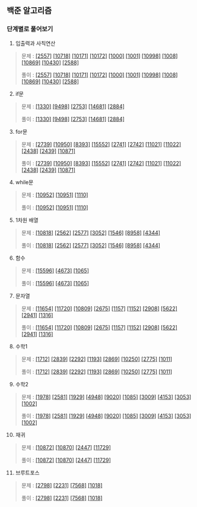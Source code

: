 ## 백준 알고리즘 
### 단계별로 풀어보기 

1. 입출력과 사칙연산
> 문제 : [[2557]](https://www.acmicpc.net/problem/2557)
[[10718]](https://www.acmicpc.net/problem/10718)
[[10171]](https://www.acmicpc.net/problem/10171)
[[10172]](https://www.acmicpc.net/problem/10172)
[[1000]](https://www.acmicpc.net/problem/1000)
[[1001]](https://www.acmicpc.net/problem/1001)
[[10998]](https://www.acmicpc.net/problem/10998)
[[1008]](https://www.acmicpc.net/problem/1008)
[[10869]](https://www.acmicpc.net/problem/10869)
[[10430]](https://www.acmicpc.net/problem/10430)
[[2588]](https://www.acmicpc.net/problem/2588)
>
> 풀이 : [[2557]](./step/01_입출력과%20사칙연산/1_2557.py)
[[10718]](./step/01_입출력과%20사칙연산/2_10718.py)
[[10171]](./step/01_입출력과%20사칙연산/3_10171.py)
[[10172]](./step/01_입출력과%20사칙연산/4_10172.py)
[[1000]](./step/01_입출력과%20사칙연산/5_1000.py)
[[1001]](./step/01_입출력과%20사칙연산/6_1001.py)
[[10998]](./step/01_입출력과%20사칙연산/7_10998.py)
[[1008]](./step/01_입출력과%20사칙연산/8_1008.py)
[[10869]](./step/01_입출력과%20사칙연산/9_10869.py)
[[10430]](./step/01_입출력과%20사칙연산/10_10430.py)
[[2588]](./step/01_입출력과%20사칙연산/11_2588.py)
>

2. if문
> 문제 : [[1330]](https://www.acmicpc.net/problem/1330) 
[[9498]](https://www.acmicpc.net/problem/9498) 
[[2753]](https://www.acmicpc.net/problem/2753) 
[[14681]](https://www.acmicpc.net/problem/14681) 
[[2884]](https://www.acmicpc.net/problem/2884) 
>
> 풀이 : [[1330]](./step/02_if문/1_1330.py)
[[9498]](./step/02_if문/2_9498.py)
[[2753]](./step/02_if문/3_2753.py)
[[14681]](./step/02_if문/4_14681.py)
[[2884]](./step/02_if문/5_2884.py)
>

3. for문
> 문제 : [[2739]](https://www.acmicpc.net/problem/2739) 
[[10950]](https://www.acmicpc.net/problem/10950) 
[[8393]](https://www.acmicpc.net/problem/8393) 
[[15552]](https://www.acmicpc.net/problem/15552) 
[[2741]](https://www.acmicpc.net/problem/2741) 
[[2742]](https://www.acmicpc.net/problem/2742) 
[[11021]](https://www.acmicpc.net/problem/11021) 
[[11022]](https://www.acmicpc.net/problem/11022) 
[[2438]](https://www.acmicpc.net/problem/2438) 
[[2439]](https://www.acmicpc.net/problem/2439) 
[[10871]](https://www.acmicpc.net/problem/10871) 
>   
> 풀이 : [[2739]](./step/03_for문/1_2739.py)
[[10950]](./step/03_for문/2_10950.py)
[[8393]](./step/03_for문/3_8393.py)
[[15552]](./step/03_for문/4_15552.py) 
[[2741]](./step/03_for문/5_2741.py)
[[2742]](./step/03_for문/6_2742.py)
[[11021]](./step/03_for문/7_11021.py) 
[[11022]](./step/03_for문/8_11022.py) 
[[2438]](./step/03_for문/9_2438.py)
[[2439]](./step/03_for문/10_2439.py)
[[10871]](./step/03_for문/11_10871.py) 

4. while문
> 문제 : [[10952]](https://www.acmicpc.net/problem/10952) 
[[10951]](https://www.acmicpc.net/problem/10951) 
[[1110]](https://www.acmicpc.net/problem/1110) 
>
> 풀이 : [[10952]](./step/04_while문/1_10952.py)
[[10951]](./step/04_while문/2_10951.py)
[[1110]](./step/04_while문/3_1110.py)

5. 1차원 배열
> 문제 : [[10818]](https://www.acmicpc.net/problem/10818)
[[2562]](https://www.acmicpc.net/problem/2562)
[[2577]](https://www.acmicpc.net/problem/2577)
[[3052]](https://www.acmicpc.net/problem/3052)
[[1546]](https://www.acmicpc.net/problem/1546)
[[8958]](https://www.acmicpc.net/problem/8958)
[[4344]](https://www.acmicpc.net/problem/4344)
>
> 풀이 : [[10818]](./step/05_1차원%20배열/01_10818.py)
[[2562]](./step/05_1차원%20배열/02_2562.py)
[[2577]](./step/05_1차원%20배열/03_2577.py)
[[3052]](./step/05_1차원%20배열/04_3052.py)
[[1546]](./step/05_1차원%20배열/05_1546.py)
[[8958]](./step/05_1차원%20배열/06_8958.py)
[[4344]](./step/05_1차원%20배열/07_4344.py)

6. 함수
> 문제 : [[15596]](https://www.acmicpc.net/problem/15596)
[[4673]](https://www.acmicpc.net/problem/4673)
[[1065]](https://www.acmicpc.net/problem/1065)
>
> 풀이 : [[15596]](./step/06_함수/01_15596.py)
[[4673]](./step/06_함수/02_4673.py)
[[1065]](./step/06_함수/03_1065.py)

7. 문자열
> 문제 : [[11654]](https://www.acmicpc.net/problem/11654)
[[11720]](https://www.acmicpc.net/problem/11720)
[[10809]](https://www.acmicpc.net/problem/10809)
[[2675]](https://www.acmicpc.net/problem/2675)
[[1157]](https://www.acmicpc.net/problem/1157)
[[1152]](https://www.acmicpc.net/problem/1152)
[[2908]](https://www.acmicpc.net/problem/2908)
[[5622]](https://www.acmicpc.net/problem/5622)
[[2941]](https://www.acmicpc.net/problem/2941)
[[1316]](https://www.acmicpc.net/problem/1316)
>
> 풀이 : [[11654]](./step/07_문자열/01_11654.py)
[[11720]](./step/07_문자열/02_11720.py)
[[10809]](./step/07_문자열/03_10809.py)
[[2675]](./step/07_문자열/04_2675.py)
[[1157]](./step/07_문자열/05_1157.py)
[[1152]](./step/07_문자열/06_1151.py)
[[2908]](./step/07_문자열/07_2908.py)
[[5622]](./step/07_문자열/08_5622.py)
[[2941]](./step/07_문자열/09_2941.py)
[[1316]](./step/07_문자열/10_1316.py)

8. 수학1
> 문제 : [[1712]](https://www.acmicpc.net/problem/1712)
[[2839]](https://www.acmicpc.net/problem/2839)
[[2292]](https://www.acmicpc.net/problem/2292)
[[1193]](https://www.acmicpc.net/problem/1193)
[[2869]](https://www.acmicpc.net/problem/2869)
[[10250]](https://www.acmicpc.net/problem/10250)
[[2775]](https://www.acmicpc.net/problem/2775)
[[1011]](https://www.acmicpc.net/problem/1011)
>
> 풀이 : [[1712]](./step/08_수학1/01_1712.py)
[[2839]](./step/08_수학1/02_2839.py)
[[2292]](./step/08_수학1/03_2292.py)
[[1193]](./step/08_수학1/04_1193.py)
[[2869]](./step/08_수학1/05_2869.py)
[[10250]](./step/08_수학1/06_10250.py)
[[2775]](./step/08_수학1/07_2775.py)
[[1011]](./step/08_수학1/08_1011.py)

9. 수학2
> 문제 : [[1978]](https://www.acmicpc.net/problem/1978)
[[2581]](https://www.acmicpc.net/problem/2581)
[[1929]](https://www.acmicpc.net/problem/1929)
[[4948]](https://www.acmicpc.net/problem/4948)
[[9020]](https://www.acmicpc.net/problem/9020)
[[1085]](https://www.acmicpc.net/problem/1085)
[[3009]](https://www.acmicpc.net/problem/3009)
[[4153]](https://www.acmicpc.net/problem/4153)
[[3053]](https://www.acmicpc.net/problem/3053)
[[1002]](https://www.acmicpc.net/problem/1002)
>
> 풀이 : [[1978]](./step/09_수학2/01_1978.py)
[[2581]](./step/09_수학2/02_2581.py)
[[1929]](./step/09_수학2/03_1929.py)
[[4948]](./step/09_수학2/04_4948.py)
[[9020]](./step/09_수학2/05_9020.py)
[[1085]](./step/09_수학2/06_1085.py)
[[3009]](./step/09_수학2/07_3009.py)
[[4153]](./step/09_수학2/08_4153.py)
[[3053]](./step/09_수학2/09_3053.py)
[[1002]](./step/09_수학2/10_1002.py)

10. 재귀
> 문제 : [[10872]](https://www.acmicpc.net/problem/10872)
[[10870]](https://www.acmicpc.net/problem/10870)
[[2447]](https://www.acmicpc.net/problem/2447)
[[11729]](https://www.acmicpc.net/problem/11729)
>
> 풀이 : [[10872]](./step/10_재귀/01_10872.py)
[[10870]](./step/10_재귀/02_10870.py)
[[2447]](./step/10_재귀/03_2447.py)
[[11729]](./step/10_재귀/04_11729.py)

11. 브루트포스
> 문제 : [[2798]](https://www.acmicpc.net/problem/2798)
[[2231]](https://www.acmicpc.net/problem/2231)
[[7568]](https://www.acmicpc.net/problem/7568)
[[1018]](https://www.acmicpc.net/problem/1018)
>
> 풀이 : [[2798]](./step/11_브루트포스/01_2798.py)
[[2231]](./step/11_브루트포스/02_2231.py)
[[7568]](./step/11_브루트포스/03_7568.py)
[[1018]](./step/11_브루트포스/04_1018.py)